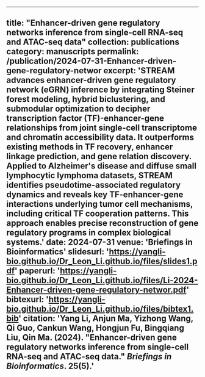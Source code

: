 
---
title: "Enhancer-driven gene regulatory networks inference from single-cell RNA-seq and ATAC-seq data"
collection: publications
category: manuscripts
permalink: /publication/2024-07-31-Enhancer-driven-gene-regulatory-networ
excerpt: 'STREAM advances enhancer-driven gene regulatory network (eGRN) inference by integrating Steiner forest modeling, hybrid biclustering, and submodular optimization to decipher transcription factor (TF)-enhancer-gene relationships from joint single-cell transcriptome and chromatin accessibility data. It outperforms existing methods in TF recovery, enhancer linkage prediction, and gene relation discovery. Applied to Alzheimer's disease and diffuse small lymphocytic lymphoma datasets, STREAM identifies pseudotime-associated regulatory dynamics and reveals key TF-enhancer-gene interactions underlying tumor cell mechanisms, including critical TF cooperation patterns. This approach enables precise reconstruction of gene regulatory programs in complex biological systems.'
date: 2024-07-31
venue: 'Briefings in Bioinformatics'
slidesurl: 'https://yangli-bio.github.io/Dr_Leon_Li.github.io/files/slides1.pdf'
paperurl: 'https://yangli-bio.github.io/Dr_Leon_Li.github.io/files/Li-2024-Enhancer-driven-gene-regulatory-networ.pdf'
bibtexurl: 'https://yangli-bio.github.io/Dr_Leon_Li.github.io/files/bibtex1.bib'
citation: 'Yang Li, Anjun Ma, Yizhong Wang, Qi Guo, Cankun Wang, Hongjun Fu, Bingqiang Liu, Qin Ma. (2024). &quot;Enhancer-driven gene regulatory networks inference from single-cell RNA-seq and ATAC-seq data.&quot; <i>Briefings in Bioinformatics</i>. 25(5).'
---
